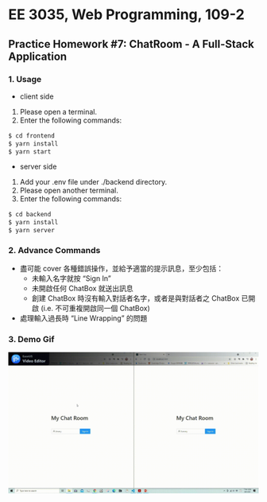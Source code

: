 # EE 3035, Web Programming, 109-2
## Practice Homework #7: ChatRoom - A Full-Stack Application
### 1. Usage
- client side
1. Please open a terminal.
2. Enter the following commands:
```
$ cd frontend
$ yarn install
$ yarn start
```

- server side 
1. Add your .env file under ./backend directory.
2. Please open another terminal.
3. Enter the following commands:
```
$ cd backend
$ yarn install
$ yarn server
```

### 2. Advance Commands
- 盡可能 cover 各種錯誤操作，並給予適當的提⽰訊息，⾄少包括：
    - 未輸入名字就按 “Sign In”
    - 未開啟任何 ChatBox 就送出訊息
    - 創建 ChatBox 時沒有輸入對話者名字，或者是與對話者之 ChatBox 已開啟 (i.e. 不可重複開啟同⼀個 ChatBox)
- 處理輸入過長時 “Line Wrapping” 的問題

### 3. Demo Gif
![](./Demo.gif)
